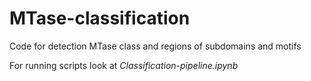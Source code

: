 # MTase-classification
 Code for detection MTase class and regions of subdomains and motifs

For running scripts look at *Classification-pipeline.ipynb*
